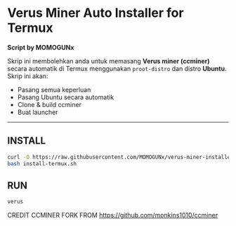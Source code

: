 # Verus Miner Auto Installer for Termux

**Script by MOMOGUNx**

Skrip ini membolehkan anda untuk memasang **Verus miner (ccminer)** secara automatik di Termux menggunakan `proot-distro` dan distro **Ubuntu**. Skrip ini akan:

- Pasang semua keperluan
- Pasang Ubuntu secara automatik
- Clone & build ccminer
- Buat launcher 

---

## INSTALL

```bash
curl -O https://raw.githubusercontent.com/MOMOGUNx/verus-miner-installer/main/install-termux.sh
bash install-termux.sh

```

## RUN

```Bash
verus

```

CREDIT CCMINER FORK FROM https://github.com/monkins1010/ccminer
